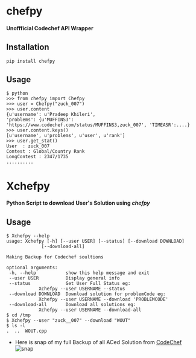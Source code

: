 # chefpy
#### Unoffficial Codechef API Wrapper
## Installation
  ```
  pip install chefpy
  ```
## Usage
  ```
  $ python
  >>> from chefpy import Chefpy
  >>> user = Chefpy("zuck_007")
  >>> user.content
{u'username': u'Pradeep Khileri',
  'problems': {u'MUFFINS3': 'https://www.codechef.com/status/MUFFINS3,zuck_007', 'TIMEASR':....}
  >>> user.content.keys()
  [u'username', u'problems', u'user', u'rank']
  >>> user.get_stat()
  User  : zuck_007
  Contest : Global/Country Rank
  LongContest : 2347/1735
  ..........
  ```
  
# Xchefpy
  
#### Python Script to download  User's Solution using *chefpy*
## Usage
  ```
  $ Xchefpy --help
  usage: Xchefpy [-h] [--user USER] [--status] [--download DOWNLOAD]
               [--download-all]

  Making Backup for Codechef soultions

  optional arguments:
   -h, --help           show this help message and exit
   --user USER          Display general info
   --status             Get User Full Status eg:
              Xchefpy --user USERNAME --status
   --download DOWNLOAD  Download solution for problemCode eg:
              Xchefpy --user USERNAME --download 'PROBLEMCODE'
   --download-all       Download all solutions eg:
              Xchefpy --user USERNAME --download-all
  $ cd /tmp
  $ Xchefpy --user "zuck__007" --download "WOUT"
  $ ls -l
  .  ..  WOUT.cpp
  ```
  * Here is snap of my full Backup of all ACed Solution from [CodeChef](https://www.codechef.com/users/zuck_007)
  ![snap](http://i.imgur.com/ACpkMfz.png)
